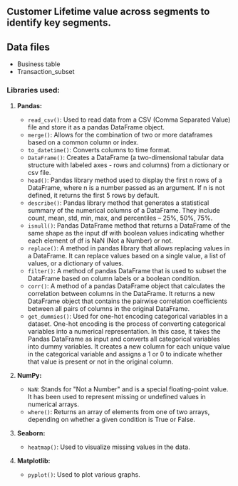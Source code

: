 ## Customer Lifetime value across segments to identify key segments.
## Data files
- Business table
- Transaction_subset

### Libraries used:

1. **Pandas:**
   - `read_csv()`: Used to read data from a CSV (Comma Separated Value) file and store it as a pandas DataFrame object.
   - `merge()`: Allows for the combination of two or more dataframes based on a common column or index.
   - `to_datetime()`: Converts columns to time format.
   - `DataFrame()`: Creates a DataFrame (a two-dimensional tabular data structure with labeled axes - rows and columns) from a dictionary or csv file.
   - `head()`: Pandas library method used to display the first n rows of a DataFrame, where n is a number passed as an argument. If n is not defined, it returns the first 5 rows by default.
   - `describe()`: Pandas library method that generates a statistical summary of the numerical columns of a DataFrame. They include count, mean, std, min, max, and percentiles – 25%, 50%, 75%.
   - `isnull()`: Pandas DataFrame method that returns a DataFrame of the same shape as the input df with boolean values indicating whether each element of df is NaN (Not a Number) or not.
   - `replace()`: A method in pandas library that allows replacing values in a DataFrame. It can replace values based on a single value, a list of values, or a dictionary of values.
   - `filter()`: A method of pandas DataFrame that is used to subset the DataFrame based on column labels or a boolean condition.
   - `corr()`: A method of a pandas DataFrame object that calculates the correlation between columns in the DataFrame. It returns a new DataFrame object that contains the pairwise correlation coefficients between all pairs of columns in the original DataFrame.
   - `get_dummies()`: Used for one-hot encoding categorical variables in a dataset. One-hot encoding is the process of converting categorical variables into a numerical representation. In this case, it takes the Pandas DataFrame as input and converts all categorical variables into dummy variables. It creates a new column for each unique value in the categorical variable and assigns a 1 or 0 to indicate whether that value is present or not in the original column.

2. **NumPy:**
   - `NaN`: Stands for "Not a Number" and is a special floating-point value. It has been used to represent missing or undefined values in numerical arrays.
   - `where()`: Returns an array of elements from one of two arrays, depending on whether a given condition is True or False.

3. **Seaborn:**
   - `heatmap()`: Used to visualize missing values in the data.

4. **Matplotlib:**
   - `pyplot()`: Used to plot various graphs.
